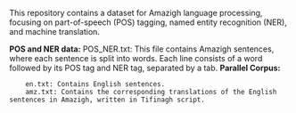 This repository contains a dataset for Amazigh language processing, focusing on part-of-speech (POS) tagging, named entity recognition (NER), and machine translation.

**POS and NER data:**
        POS_NER.txt: This file contains Amazigh sentences, where each sentence is split into words. Each line consists of a word followed by its POS tag and NER tag,                       separated by a tab.
**Parallel Corpus:**

        en.txt: Contains English sentences.
        amz.txt: Contains the corresponding translations of the English sentences in Amazigh, written in Tifinagh script.

